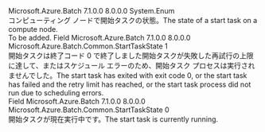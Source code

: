 <Type Name="StartTaskState" FullName="Microsoft.Azure.Batch.Common.StartTaskState">
  <TypeSignature Language="C#" Value="public enum StartTaskState" />
  <TypeSignature Language="ILAsm" Value=".class public auto ansi sealed StartTaskState extends System.Enum" />
  <TypeSignature Language="DocId" Value="T:Microsoft.Azure.Batch.Common.StartTaskState" />
  <TypeSignature Language="VB.NET" Value="Public Enum StartTaskState" />
  <TypeSignature Language="F#" Value="type StartTaskState = " />
  <AssemblyInfo>
    <AssemblyName>Microsoft.Azure.Batch</AssemblyName>
    <AssemblyVersion>7.1.0.0</AssemblyVersion>
    <AssemblyVersion>8.0.0.0</AssemblyVersion>
  </AssemblyInfo>
  <Base>
    <BaseTypeName>System.Enum</BaseTypeName>
  </Base>
  <Docs>
    <summary>
            <span data-ttu-id="e14a8-101">コンピューティング ノードで開始タスクの状態。</span><span class="sxs-lookup"><span data-stu-id="e14a8-101">The state of a start task on a compute node.</span></span>
            </summary>
    <remarks>To be added.</remarks>
  </Docs>
  <Members>
    <Member MemberName="Completed">
      <MemberSignature Language="C#" Value="Completed" />
      <MemberSignature Language="ILAsm" Value=".field public static literal valuetype Microsoft.Azure.Batch.Common.StartTaskState Completed = int32(1)" />
      <MemberSignature Language="DocId" Value="F:Microsoft.Azure.Batch.Common.StartTaskState.Completed" />
      <MemberSignature Language="VB.NET" Value="Completed" />
      <MemberSignature Language="F#" Value="Completed = 1" Usage="Microsoft.Azure.Batch.Common.StartTaskState.Completed" />
      <MemberType>Field</MemberType>
      <AssemblyInfo>
        <AssemblyName>Microsoft.Azure.Batch</AssemblyName>
        <AssemblyVersion>7.1.0.0</AssemblyVersion>
        <AssemblyVersion>8.0.0.0</AssemblyVersion>
      </AssemblyInfo>
      <ReturnValue>
        <ReturnType>Microsoft.Azure.Batch.Common.StartTaskState</ReturnType>
      </ReturnValue>
      <MemberValue>1</MemberValue>
      <Docs>
        <summary>
            <span data-ttu-id="e14a8-102">開始タスクは終了コード 0 で終了しました開始タスクが失敗した再試行の上限に達して、またはスケジュール エラーのため、開始タスク プロセスは実行されませんでした。</span><span class="sxs-lookup"><span data-stu-id="e14a8-102">The start task has exited with exit code 0, or the start task has failed and the retry limit has reached, or the start task process did not run due to scheduling errors.</span></span>
            </summary>
      </Docs>
    </Member>
    <Member MemberName="Running">
      <MemberSignature Language="C#" Value="Running" />
      <MemberSignature Language="ILAsm" Value=".field public static literal valuetype Microsoft.Azure.Batch.Common.StartTaskState Running = int32(0)" />
      <MemberSignature Language="DocId" Value="F:Microsoft.Azure.Batch.Common.StartTaskState.Running" />
      <MemberSignature Language="VB.NET" Value="Running" />
      <MemberSignature Language="F#" Value="Running = 0" Usage="Microsoft.Azure.Batch.Common.StartTaskState.Running" />
      <MemberType>Field</MemberType>
      <AssemblyInfo>
        <AssemblyName>Microsoft.Azure.Batch</AssemblyName>
        <AssemblyVersion>7.1.0.0</AssemblyVersion>
        <AssemblyVersion>8.0.0.0</AssemblyVersion>
      </AssemblyInfo>
      <ReturnValue>
        <ReturnType>Microsoft.Azure.Batch.Common.StartTaskState</ReturnType>
      </ReturnValue>
      <MemberValue>0</MemberValue>
      <Docs>
        <summary>
            <span data-ttu-id="e14a8-103">開始タスクが現在実行中です。</span><span class="sxs-lookup"><span data-stu-id="e14a8-103">The start task is currently running.</span></span>
            </summary>
      </Docs>
    </Member>
  </Members>
</Type>